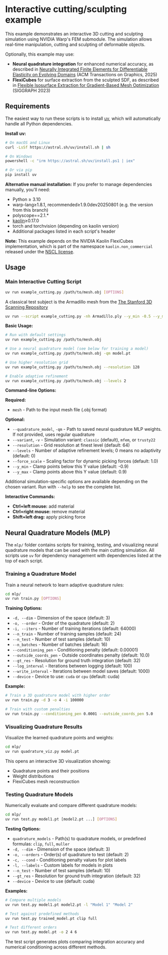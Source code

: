 # Interactive cutting/sculpting example

This example demonstrates an interactive 3D cutting and sculpting simulation using NVIDIA Warp's FEM submodule. The simulation allows real-time manipulation, cutting and sculpting of deformable objects.

Optionally, this example may use:
- **Neural quadrature integration** for enhanced numerical accuracy, as described in [Neurally Integrated Finite Elements for Differentiable Elasticity on Evolving Domains](https://research.nvidia.com/labs/toronto-ai/flexisim/) (ACM Transactions on Graphics, 2025)
- **FlexiCubes** for surface extraction from the sculpted SDF, as described in [Flexible Isosurface Extraction for Gradient-Based Mesh Optimization](https://research.nvidia.com/labs/toronto-ai/flexicubes/) (SIGGRAPH 2023)

## Requirements

The easiest way to run these scripts is to install [uv](https://docs.astral.sh/uv/getting-started/installation/), which will automatically handle all Python dependencies.

**Install uv:**
```bash
# On macOS and Linux
curl -LsSf https://astral.sh/uv/install.sh | sh

# On Windows
powershell -c "irm https://astral.sh/uv/install.ps1 | iex"

# Or via pip
pip install uv
```

**Alternative manual installation:**
If you prefer to manage dependencies manually, you'll need:
- Python ≥ 3.10
- warp-lang≥1.8.1, recommended≥1.9.0dev20250801 (e.g. the version from this branch)
- polyscope==2.1.*
- [kaolin](https://github.com/NVIDIAGameWorks/kaolin)≥0.17.0
- torch and torchvision (depending on kaolin version)
- Additional packages listed in each script's header

**Note:** This example depends on the NVIDIA Kaolin FlexiCubes implementation, which is part of the namespace `kaolin.non_commercial` released under the [NSCL license](https://github.com/NVIDIAGameWorks/kaolin/blob/master/LICENSE.NSCL).

## Usage

### Main Interactive Cutting Script

```bash
uv run example_cutting.py /path/to/mesh.obj [OPTIONS]
```

A classical test subject is the Armadillo mesh from the [The Stanford 3D Scanning Repository](https://graphics.stanford.edu/data/3Dscanrep/)
```bash
uv run --script example_cutting.py -nh Armadillo.ply --y_min -0.5 --y_max 1.5 
```


**Basic Usage:**
```bash
# Run with default settings
uv run example_cutting.py /path/to/mesh.obj

# Use a neural quadrature model (see below for training a model)
uv run example_cutting.py /path/to/mesh.obj -qm model.pt

# Use higher resolution grid
uv run example_cutting.py /path/to/mesh.obj --resolution 128

# Enable adaptive refinement
uv run example_cutting.py /path/to/mesh.obj --levels 2
```

**Command-line Options:**

**Required:**
- `mesh` - Path to the input mesh file (.obj format)

**Optional:**
- `--quadrature_model`, `-qm` - Path to saved neural quadrature MLP weights. If not provided, uses regular quadrature
- `--variant`, `-v` - Simulation variant: `classic` (default), `mfem`, or `trusty22`
- `--resolution` - Grid resolution at finest level (default: 64)
- `--levels` - Number of adaptive refinement levels; 0 means no adaptivity (default: 0)
- `--force_scale` - Scaling factor for dynamic picking forces (default: 1.0)
- `--y_min` - Clamp points below this Y value (default: -0.9)
- `--y_max` - Clamp points above this Y value (default: 0.9)

Additional simulation-specific options are available depending on the chosen variant. Run with `--help` to see the complete list.

**Interactive Commands:**

- **Ctrl+left mouse:** add material
- **Ctrl+right mouse:** remove material
- **Shift+left drag:** apply picking force

## Neural Quadrature Models (MLP)

The `mlp/` folder contains scripts for training, testing, and visualizing neural quadrature models that can be used with the main cutting simulation. All scripts use `uv` for dependency management with dependencies listed at the top of each script.

### Training a Quadrature Model

Train a neural network to learn adaptive quadrature rules:

```bash
cd mlp/
uv run train.py [OPTIONS]
```

**Training Options:**
- `-d, --dim` - Dimension of the space (default: 3)
- `-o, --order` - Order of the quadrature (default: 2)
- `-i, --iters` - Number of training iterations (default: 64000)
- `--n_train` - Number of training samples (default: 24)
- `--n_test` - Number of test samples (default: 10)
- `--n_batches` - Number of batches (default: 16)
- `--conditioning_pen` - Conditioning penalty (default: 0.00001)
- `--outside_coords_pen` - Outside coordinates penalty (default: 10.0)
- `--gt_res` - Resolution for ground truth integration (default: 32)
- `--log_interval` - Iterations between logging (default: 100)
- `--write_interval` - Iterations between model saves (default: 1000)
- `--device` - Device to use: `cuda` or `cpu` (default: cuda)

**Example:**
```bash
# Train a 3D quadrature model with higher order
uv run train.py -d 3 -o 4 -i 100000

# Train with custom penalties
uv run train.py --conditioning_pen 0.0001 --outside_coords_pen 5.0
```

### Visualizing Quadrature Results

Visualize the learned quadrature points and weights:

```bash
cd mlp/
uv run quadrature_viz.py model.pt
```

This opens an interactive 3D visualization showing:
- Quadrature points and their positions
- Weight distributions
- FlexiCubes mesh reconstruction

### Testing Quadrature Models

Numerically evaluate and compare different quadrature models:

```bash
cd mlp/
uv run test.py model1.pt [model2.pt ...] [OPTIONS]
```

**Testing Options:**
- `quadrature_models` - Path(s) to quadrature models, or predefined formulas: `clip`, `full`, `muller`
- `-d, --dim` - Dimension of the space (default: 3)
- `-o, --orders` - Order(s) of quadrature to test (default: 2)
- `-c, --cond` - Conditioning penalty values for plot labels
- `-l, --labels` - Custom labels for models in plots
- `--n_test` - Number of test samples (default: 10)
- `--gt_res` - Resolution for ground truth integration (default: 32)
- `--device` - Device to use (default: cuda)

**Examples:**
```bash
# Compare multiple models
uv run test.py model1.pt model2.pt -l "Model 1" "Model 2"

# Test against predefined methods
uv run test.py trained_model.pt clip full

# Test different orders
uv run test.py model.pt -o 2 4 6
```

The test script generates plots comparing integration accuracy and numerical conditioning across different methods.

 
 